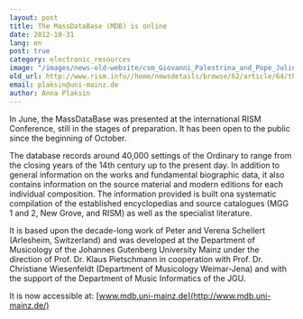 ```yaml
---
layout: post
title: The MassDataBase (MDB) is online
date: 2012-10-31
lang: en
post: true
category: electronic_resources
image: "/images/news-old-website/csm_Giovanni_Palestrina_and_Pope_Julius_III_b60d437135.jpg"
old_url: http://www.rism.info//home/newsdetails/browse/62/article/64/the-massdatabase-mdb-is-online.html
email: plaksin@uni-mainz.de
author: Anna Plaksin
---
```



In June, the MassDataBase was presented at the international RISM Conference, still in the stages of preparation. It has been open to the public since the beginning of October.

The database records around 40,000 settings of the Ordinary to range from the closing years of the 14th century up to the present day. In addition to general information on the works and fundamental biographic data, it also contains information on the source material and modern editions for each individual composition. The information provided is built ona systematic compilation of the established encyclopedias and source catalogues (MGG 1 and 2, New Grove, and RISM) as well as the specialist literature.

It is based upon the decade-long work of Peter and Verena Schellert (Arlesheim, Switzerland) and was developed at the Department of Musicology of the Johannes Gutenberg University Mainz under the direction of Prof. Dr. Klaus Pietschmann in cooperation with Prof. Dr. Christiane Wiesenfeldt (Department of Musicology Weimar-Jena) and with the support of the Department of Music Informatics of the JGU.

It is now accessible at: [www.mdb.uni-mainz.de](http://www.mdb.uni-mainz.de/)